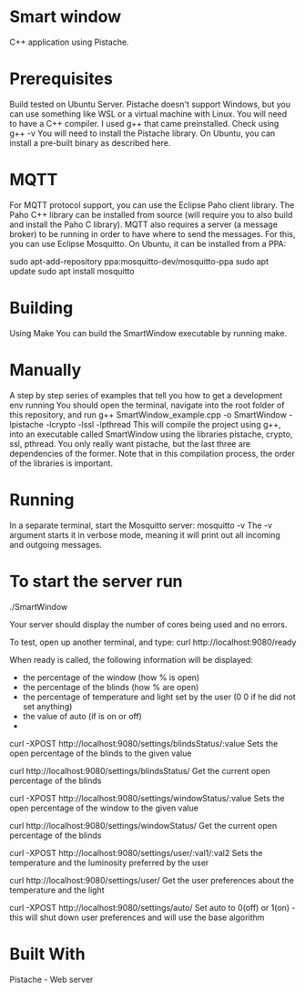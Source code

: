 

# Smart window 
 C++ application using Pistache.

# Prerequisites
Build tested on Ubuntu Server. Pistache doesn't support Windows, but you can use something like WSL or a virtual machine with Linux.
You will need to have a C++ compiler. I used g++ that came preinstalled. Check using g++ -v
You will need to install the Pistache library. On Ubuntu, you can install a pre-built binary as described here.
 
# MQTT
For MQTT protocol support, you can use the Eclipse Paho client library. The Paho C++ library can be installed from source (will require you to also build and install the Paho C library).
MQTT also requires a server (a message broker) to be running in order to have where to send the messages. For this, you can use Eclipse Mosquitto. On Ubuntu, it can be installed from a PPA:

sudo apt-add-repository ppa:mosquitto-dev/mosquitto-ppa
sudo apt update
sudo apt install mosquitto
 
# Building
Using Make
You can build the SmartWindow executable by running make.

# Manually
A step by step series of examples that tell you how to get a development env running
You should open the terminal, navigate into the root folder of this repository, and run
g++ SmartWindow_example.cpp -o SmartWindow -lpistache -lcrypto -lssl -lpthread
This will compile the project using g++, into an executable called SmartWindow using the libraries pistache, crypto, ssl, pthread. You only really want pistache, but the last three are dependencies of the former. Note that in this compilation process, the order of the libraries is important.

# Running
In a separate terminal, start the Mosquitto server:
mosquitto -v
The -v argument starts it in verbose mode, meaning it will print out all incoming and outgoing messages.

# To start the server run
./SmartWindow

Your server should display the number of cores being used and no errors.

To test, open up another terminal, and type:
curl http://localhost:9080/ready

When ready is called, the following information will be displayed:
- the percentage of the window (how % is open)
- the percentage of the blinds (how % are open)
- the percentage of temperature and light set by the user (0 0  if he did not set anything)
- the value of auto (if is on or off)
- 
curl -XPOST http://localhost:9080/settings/blindsStatus/:value
Sets the open percentage of the blinds to the given value

curl http://localhost:9080/settings/blindsStatus/
Get the current open percentage of the blinds

curl -XPOST http://localhost:9080/settings/windowStatus/:value
Sets the open percentage of the window to the given value

curl http://localhost:9080/settings/windowStatus/
Get the current open percentage of the blinds

curl -XPOST http://localhost:9080/settings/user/:val1/:val2
Sets the temperature and the luminosity preferred by the user 

curl http://localhost:9080/settings/user/
Get the user preferences about the temperature and the light

curl -XPOST http://localhost:9080/settings/auto/
Set auto to 0(off) or 1(on) - this will shut down user preferences and will use the base algorithm

# Built With
Pistache - Web server
